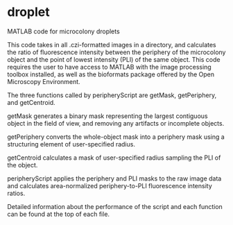 # droplet
MATLAB code for microcolony droplets

This code takes in all .czi-formatted images in a directory, and calculates the ratio of fluorescence intensity between the periphery of the microcolony object and the point of lowest intensity (PLI) of the same object. This code requires the user to have access to MATLAB with the image processing toolbox installed, as well as the bioformats package offered by the Open Microscopy Environment.

The three functions called by peripheryScript are getMask, getPeriphery, and getCentroid.

getMask generates a binary mask representing the largest contiguous object in the field of view, and removing any artifacts or incomplete objects.

getPeriphery converts the whole-object mask into a periphery mask using a structuring element of user-specified radius.

getCentroid calculates a mask of user-specified radius sampling the PLI of the object.

peripheryScript applies the periphery and PLI masks to the raw image data and calculates area-normalized periphery-to-PLI fluorescence intensity ratios.

Detailed information about the performance of the script and each function can be found at the top of each file.
